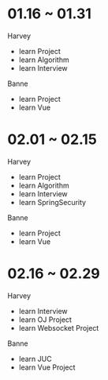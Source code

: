 # 01.16 ~ 01.31

Harvey

- learn Project
- learn Algorithm
- learn Interview

Banne

- learn Project
- learn Vue

# 02.01 ~ 02.15

Harvey

- learn Project
- learn Algorithm
- learn Interview
- learn SpringSecurity

Banne

- learn Project
- learn Vue

# 02.16 ~ 02.29

Harvey

- learn Interview
- learn OJ Project
- learn Websocket Project

Banne

- learn JUC
- learn Vue Project